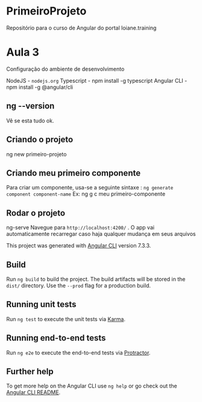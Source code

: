 # PrimeiroProjeto

Repositório para o curso de Angular do portal loiane.training

# Aula 3
Configuração do ambiente de desenvolvimento

NodeJS - `nodejs.org`
Typescript - npm install -g typescript
Angular CLI - npm install -g @angular/cli

## ng --version 
Vê se esta tudo ok.

## Criando o projeto
ng new primeiro-projeto

## Criando meu primeiro componente

Para criar um componente, usa-se a seguinte sintaxe : 
`ng generate component component-name`
Ex: ng g c meu primeiro-componente


## Rodar o projeto
ng-serve
Navegue para `http://localhost:4200/` . O app vai automaticamente recarregar caso haja qualquer mudança em seus arquivos

This project was generated with [Angular CLI](https://github.com/angular/angular-cli) version 7.3.3.

## Build

Run `ng build` to build the project. The build artifacts will be stored in the `dist/` directory. Use the `--prod` flag for a production build.

## Running unit tests

Run `ng test` to execute the unit tests via [Karma](https://karma-runner.github.io).

## Running end-to-end tests

Run `ng e2e` to execute the end-to-end tests via [Protractor](http://www.protractortest.org/).

## Further help

To get more help on the Angular CLI use `ng help` or go check out the [Angular CLI README](https://github.com/angular/angular-cli/blob/master/README.md).
